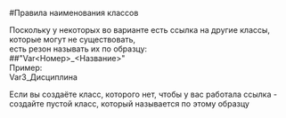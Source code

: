 #Правила наименования классов

Поскольку у некоторых во варианте есть ссылка на другие классы, которые могут не существовать,\
есть резон называть их по образцу:\
##"Var<Номер>_<Название>"\
Пример:\
Var3_Дисциплина

Если вы создаёте класс, которого нет, чтобы у вас работала ссылка - создайте пустой класс, который называется по этому образцу
